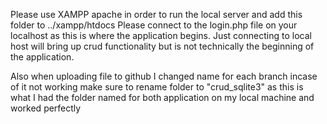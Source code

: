  Please use XAMPP apache in order to run the local server and add this folder to ../xampp/htdocs
 Please connect to the login.php file on your localhost as this is where the application begins.
 Just connecting to local host will bring up crud functionality but is not technically the beginning of the application.

 Also when uploading file to github I changed name for each branch incase of it not working
 make sure to rename folder to "crud_sqlite3" as this is what I had the folder named for both application on my local machine and worked perfectly
